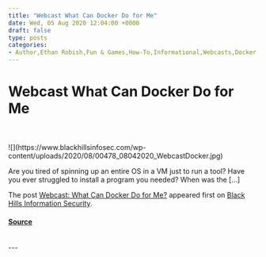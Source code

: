```yaml
---
title: "Webcast What Can Docker Do for Me"
date: Wed, 05 Aug 2020 12:04:00 +0000
draft: false
type: posts
categories: 
- Author,Ethan Robish,Fun & Games,How-To,Informational,Webcasts,Docker,ethan robish
---
```

# Webcast What Can Docker Do for Me

<br/>

<br/>
![](https://www.blackhillsinfosec.com/wp-content/uploads/2020/08/00478_08042020_WebcastDocker.jpg)

Are you tired of spinning up an entire OS in a VM just to run a tool? Have you ever struggled to install a program you needed? When was the \[…\]

The post [Webcast: What Can Docker Do for Me?](https://www.blackhillsinfosec.com/webcast-what-can-docker-do-for-me/) appeared first on [Black Hills Information Security](https://www.blackhillsinfosec.com).

#### [Source](https://www.blackhillsinfosec.com/webcast-what-can-docker-do-for-me/)

<br/>
---
